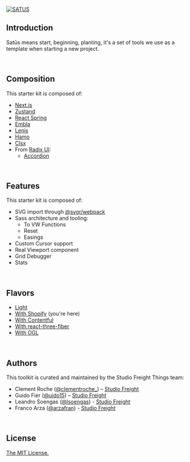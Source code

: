 [![SATUS](https://assets.studiofreight.com/satus/header.png)](https://github.com/studio-freight/satus)

<!-- <p align="center">
  <a aria-label="Vercel logo" href="https://vercel.com">
    <img src="https://badgen.net/badge/icon/Next?icon=zeit&label&color=black&labelColor=black">
  </a>
  <br/>
  <a aria-label="NPM version" href="https://www.npmjs.com/package/swr">
    <img alt="" src="https://badgen.net/npm/v/swr?color=black&labelColor=black">
  </a>
  <a aria-label="Package size" href="https://bundlephobia.com/result?p=swr">
    <img alt="" src="https://badgen.net/bundlephobia/minzip/swr?color=black&labelColor=black">
  </a>
  <a aria-label="License" href="https://github.com/vercel/swr/blob/main/LICENSE">
    <img alt="" src="https://badgen.net/npm/license/swr?color=black&labelColor=black">
  </a>
</p> -->

## Introduction

Satūs means start, beginning, planting, it's a set of tools we use as a template when starting a new project.

<br/>

## Composition

This starter kit is composed of:

- [Next.js](https://nextjs.org)
- [Zustand](https://github.com/pmndrs/zustand)
- [React Spring](https://github.com/pmndrs/react-spring)
- [Embla](https://embla-carousel.com)
- [Lenis](https://github.com/studio-freight/lenis)
- [Hamo](https://github.com/studio-freight/hamo)
- [Clsx](https://www.npmjs.com/package/clsx)
- From [Radix UI](https://www.radix-ui.com/):
  - [Accordion](https://www.radix-ui.com/docs/primitives/components/accordion)

<br/>

## Features

This starter kit is composed of:

- SVG import through [@svgr/webpack](https://www.npmjs.com/package/@svgr/webpack)
- Sass architecture and tooling:
  - To VW Functions
  - Reset
  - Easings
- Custom Cursor support
- Real Viewport component
- Grid Debugger
- Stats

<br/>

## Flavors

- [Light](https://github.com/studio-freight/satus)
- [With Shopify](https://github.com/studio-freight/satus/tree/with-shopify) (you're here)
- [With Contentful](https://github.com/studio-freight/satus/tree/with-contentful)
- [With react-three-fiber](https://github.com/studio-freight/satus/tree/with-r3f)
- [With OGL](https://github.com/studio-freight/satus/tree/with-ogl)

<br/>

## Authors

This toolkit is curated and maintained by the Studio Freight Things team:

- Clement Roche ([@clementroche\_](https://twitter.com/clementroche_)) – [Studio Freight](https://studiofreight.com)
- Guido Fier ([@uido15](https://twitter.com/uido15)) – [Studio Freight](https://studiofreight.com)
- Leandro Soengas ([@lsoengas](https://twitter.com/lsoengas)) - [Studio Freight](https://studiofreight.com)
- Franco Arza ([@arzafran](https://twitter.com/arzafran)) - [Studio Freight](https://studiofreight.com)

<br/>

## License

[The MIT License.](https://opensource.org/licenses/MIT)
